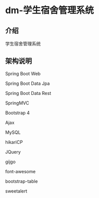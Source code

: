 # dm-学生宿舍管理系统

## 介绍

学生宿舍管理系统

## 架构说明

Spring Boot Web

Spring Boot Data Jpa

Spring Boot Data Rest

SpringMVC

Bootstrap 4

Ajax

MySQL

hikariCP

JQuery

gijgo

font-awesome

bootstrap-table

sweetalert